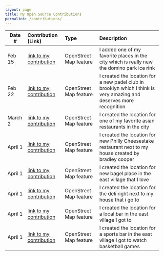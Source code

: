 ```yaml
---
layout: page
title: My Open Source Contributions
permalink: /contributions/
---
```


<!--
Type of the contribution should be "Wikipedia edit", "OpenStreet Map feature", "Documentation", "Course website", "Blog",
"Browser Add-on", etc.

The description should include a brief summary of what you did.

The link should bring us to a public page that shows your contribution. 

Replace the first row with your own contribution. 

-->





| Date #       | Contribution (Link)  | Type  | Description |
|---|:---|:---|:---|
| Feb 15   | [link to my contribution](https://www.openstreetmap.org/changeset/163144605#map=19/40.713746/-73.967774)   | OpenStreet Map feature    |   I added one of my favorite places in the city which is really new the domino park ice rink    |
| Feb 22   | [link to my contribution](https://www.openstreetmap.org/changeset/163144723#map=19/40.714098/-73.966771)    |  OpenStreet Map feature   |   I created the location for a new padel club in brooklyn which I think is very amazing and deserves more recognition   |
| March 2    |  [link to my contribution](https://www.openstreetmap.org/node/12632002031)   | OpenStreet Map feature    |   I created the location for one of my favorite asian restaurants in the city   |
| April 1    |  [link to my contribution](https://www.openstreetmap.org/changeset/164398284)   | OpenStreet Map feature    |   I created the location for new Philly Cheesestake restaurant next to my house created by bradley cooper   |
| April 1    |  [link to my contribution](https://www.openstreetmap.org/changeset/164398348#map=19/40.728872/-73.984961)   | OpenStreet Map feature    |   I created the location for new bagel place in the east village that I love   |
| April 1    |  [link to my contribution](https://www.openstreetmap.org/changeset/164398472#map=19/40.727484/-73.979187)   | OpenStreet Map feature    |   I created the location for the deli right next to my house that i go to   |
| April 1    |  [link to my contribution](https://www.openstreetmap.org/changeset/164398535#map=19/40.726967/-73.984053)   | OpenStreet Map feature    |   I created the location for a local bar in the east village I got to |
| April 1    |  [link to my contribution](https://www.openstreetmap.org/changeset/164398589)   | OpenStreet Map feature    |   I created the location for a sports bar in the east village I got to watch basketball games |

